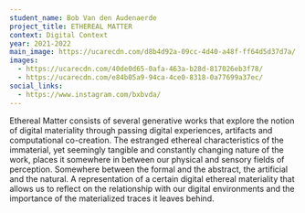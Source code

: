 ```yaml
---
student_name: Bob Van den Audenaerde
project_title: ETHEREAL MATTER
context: Digital Context
year: 2021-2022
main_image: https://ucarecdn.com/d8b4d92a-09cc-4d40-a48f-ff64d5d37d7a/
images:
  - https://ucarecdn.com/40de0d65-0afa-463a-b28d-817026eb3f78/
  - https://ucarecdn.com/e84b05a9-94ca-4ce0-8318-0a77699a37ec/
social_links:
  - https://www.instagram.com/bxbvda/
---
```

Ethereal Matter consists of several generative works that explore the notion of digital materiality through passing digital experiences, artifacts and computational co-creation. The estranged ethereal characteristics of the immaterial, yet seemingly tangible and constantly changing nature of the work, places it somewhere in between our physical and sensory fields of perception. Somewhere between the formal and the abstract, the artificial and the natural. A representation of a certain digital ethereal materiality that allows us to reflect on the relationship with our digital environments and the importance of the materialized traces it leaves behind.